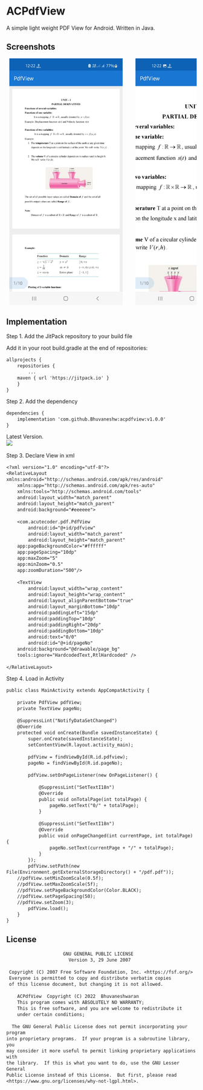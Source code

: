 # ACPdfView
A simple light weight PDF View for Android. Written in Java.

## Screenshots

 <pre>
 <img src="screenshots/screenshot1.jpg" width="300" alt="screeonshot1">    <img src="screenshots/screenshot2.jpg" width="300" alt="screeonshot2">
</pre>

## Implementation
Step 1. Add the JitPack repository to your build file

Add it in your root build.gradle at the end of repositories:
```
allprojects {
    repositories {
        ...
	maven { url 'https://jitpack.io' }
    }
}
```

Step 2. Add the dependency
```
dependencies {
    implementation 'com.github.Bhuvaneshw:acpdfview:v1.0.0'
}
```
Latest Version.<br/>
[![](https://jitpack.io/v/Bhuvaneshw/acpdfview.svg)](https://jitpack.io/#Bhuvaneshw/acpdfview)

Step 3. Declare View in xml
```
<?xml version="1.0" encoding="utf-8"?>
<RelativeLayout xmlns:android="http://schemas.android.com/apk/res/android"
    xmlns:app="http://schemas.android.com/apk/res-auto"
    xmlns:tools="http://schemas.android.com/tools"
    android:layout_width="match_parent"
    android:layout_height="match_parent"
    android:background="#eeeeee">

    <com.acutecoder.pdf.PdfView
        android:id="@+id/pdfview"
        android:layout_width="match_parent"
        android:layout_height="match_parent"
	app:pageBackgroundColor="#ffffff"
	app:pageSpacing="10dp"
	app:maxZoom="5"
	app:minZoom="0.5"
	app:zoomDuration="500"/>

    <TextView
        android:layout_width="wrap_content"
        android:layout_height="wrap_content"
        android:layout_alignParentBottom="true"
        android:layout_marginBottom="10dp"
        android:paddingLeft="15dp"
        android:paddingTop="10dp"
        android:paddingRight="20dp"
        android:paddingBottom="10dp"
        android:text="0/0"
        android:id="@+id/pageNo"
	android:background="@drawable/page_bg"
	tools:ignore="HardcodedText,RtlHardcoded" />

</RelativeLayout>
```

Step 4. Load in Activity
```
public class MainActivity extends AppCompatActivity {

    private PdfView pdfView;
    private TextView pageNo;

    @SuppressLint("NotifyDataSetChanged")
    @Override
    protected void onCreate(Bundle savedInstanceState) {
        super.onCreate(savedInstanceState);
        setContentView(R.layout.activity_main);

        pdfView = findViewById(R.id.pdfview);
        pageNo = findViewById(R.id.pageNo);

        pdfView.setOnPageListener(new OnPageListener() {

            @SuppressLint("SetTextI18n")
            @Override
            public void onTotalPage(int totalPage) {
                pageNo.setText("0/" + totalPage);
            }

            @SuppressLint("SetTextI18n")
            @Override
            public void onPageChanged(int currentPage, int totalPage) {
                pageNo.setText(currentPage + "/" + totalPage);
            }
        });
        pdfView.setPath(new File(Environment.getExternalStorageDirectory() + "/pdf.pdf"));
	//pdfView.setMinZoomScale(0.5f);
	//pdfView.setMaxZoomScale(5f);
	//pdfView.setPageBackgroundColor(Color.BLACK);
	//pdfView.setPageSpacing(50);
	//pdfView.setZoom(3);
        pdfView.load();
    }
}
```

## License
~~~
                     GNU GENERAL PUBLIC LICENSE
                       Version 3, 29 June 2007

 Copyright (C) 2007 Free Software Foundation, Inc. <https://fsf.org/>
 Everyone is permitted to copy and distribute verbatim copies
 of this license document, but changing it is not allowed.

    ACPdfView  Copyright (C) 2022  Bhuvaneshwaran
    This program comes with ABSOLUTELY NO WARRANTY;
    This is free software, and you are welcome to redistribute it
    under certain conditions;

  The GNU General Public License does not permit incorporating your program
into proprietary programs.  If your program is a subroutine library, you
may consider it more useful to permit linking proprietary applications with
the library.  If this is what you want to do, use the GNU Lesser General
Public License instead of this License.  But first, please read
<https://www.gnu.org/licenses/why-not-lgpl.html>. 
~~~
